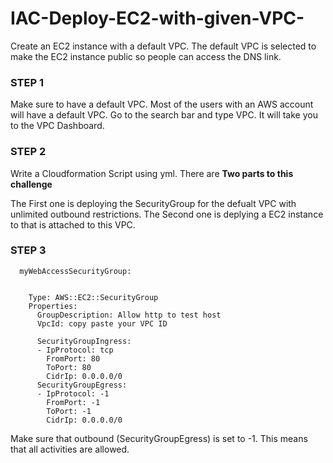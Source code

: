 # IAC-Deploy-EC2-with-given-VPC-

Create an EC2 instance with a default VPC. The default VPC is selected to make the EC2 instance public so people can access the DNS link. 

### STEP 1 ###

Make sure to have a default VPC. Most of the users with an AWS account will have a default VPC. Go to the search bar and type VPC. It will take you to the VPC Dashboard. 

### STEP 2 ###

Write a Cloudformation Script using yml. 
There are **Two parts to this challenge** 

The First one is deploying the SecurityGroup for the defualt VPC with unlimited outbound restrictions. 
The Second one is deplying a EC2 instance to that is attached to this VPC. 

### STEP 3 ###

```
  myWebAccessSecurityGroup:
    

    Type: AWS::EC2::SecurityGroup
    Properties:
      GroupDescription: Allow http to test host
      VpcId: copy paste your VPC ID
         
      SecurityGroupIngress:
      - IpProtocol: tcp
        FromPort: 80
        ToPort: 80
        CidrIp: 0.0.0.0/0
      SecurityGroupEgress:
      - IpProtocol: -1
        FromPort: -1
        ToPort: -1
        CidrIp: 0.0.0.0/0
```

Make sure that outbound (SecurityGroupEgress) is set to -1. This means that all activities are allowed. 
